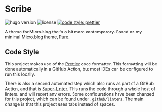 # Scribe

![hugo version](https://img.shields.io/badge/Hugo-0.91-09f)
![license](https://img.shields.io/github/license/chrishannah/scribe)
[![code style: prettier](https://img.shields.io/badge/code_style-prettier-ff69b4.svg?style=flat)](https://github.com/prettier/prettier)

A theme for Micro.blog that's a bit more contemporary. Based on my minimal Micro.blog theme, [Pure](https://github.com/chrishannah/pure).

## Code Style

This project makes use of the [Prettier](https://prettier.io) code formatter. This formatting will be done automatically in a GitHub Action, but most IDEs can be configured to run this locally.

There is also a second automated step which also runs as part of a GitHub Action, and that is [Super-Linter](https://github.com/github/super-linter). This runs the code through a whole host of linters, and will report any errors. Some configurations have been changed for this project, which can be found under `.github/linters`. The main change is that this project uses tabs instead of spaces.
